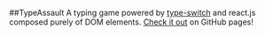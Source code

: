 ##TypeAssault
A typing game powered by [type-switch](https://github.com/DerHowie/type-switch) and react.js composed purely of DOM elements. [Check it out](https://derHowie.github.io/TypeAssault) on GitHub pages!
